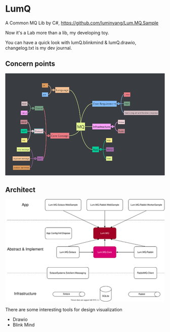 # LumQ
A Common MQ Lib by C#, https://github.com/luminyang/Lum.MQ.Sample

Now it's a Lab more than a lib, my developing toy.

You can have a quick look with lumQ.blinkmind & lumQ.drawio, changelog.txt is my dev journal.

## Concern points

![](lumQ.blinkmind.png)

## Architect

![](lumQ.drawio.svg)

There are some interesting tools for design visualization
 - Drawio
 - Blink Mind
